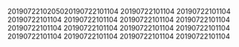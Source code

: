 2019072210205020190722101104
20190722101104
20190722101104
20190722101104
20190722101104
20190722101104
20190722101104
20190722101104
20190722101104
20190722101104
20190722101104
20190722101104
20190722101104
20190722101104
20190722101104
